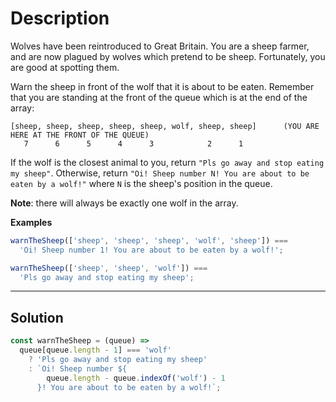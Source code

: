 # Description

Wolves have been reintroduced to Great Britain. You are a sheep farmer, and are now plagued by wolves which pretend to be sheep. Fortunately, you are good at spotting them.

Warn the sheep in front of the wolf that it is about to be eaten. Remember that you are standing at the front of the queue which is at the end of the array:

```
[sheep, sheep, sheep, sheep, sheep, wolf, sheep, sheep]      (YOU ARE HERE AT THE FRONT OF THE QUEUE)
   7      6      5      4      3            2      1
```

If the wolf is the closest animal to you, return `"Pls go away and stop eating my sheep"`. Otherwise, return `"Oi! Sheep number N! You are about to be eaten by a wolf!"` where `N` is the sheep's position in the queue.

**Note**: there will always be exactly one wolf in the array.

**Examples**

```js
warnTheSheep(['sheep', 'sheep', 'sheep', 'wolf', 'sheep']) ===
  'Oi! Sheep number 1! You are about to be eaten by a wolf!';

warnTheSheep(['sheep', 'sheep', 'wolf']) ===
  'Pls go away and stop eating my sheep';
```

---

## Solution

```js
const warnTheSheep = (queue) =>
  queue[queue.length - 1] === 'wolf'
    ? 'Pls go away and stop eating my sheep'
    : `Oi! Sheep number ${
        queue.length - queue.indexOf('wolf') - 1
      }! You are about to be eaten by a wolf!`;
```
